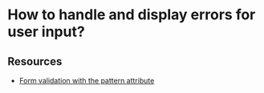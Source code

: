 # How to handle and display errors for user input?

## Resources

* [Form validation with the pattern attribute](http://webdesign.tutsplus.com/tutorials/html5-form-validation-with-the-pattern-attribute--cms-25145)
